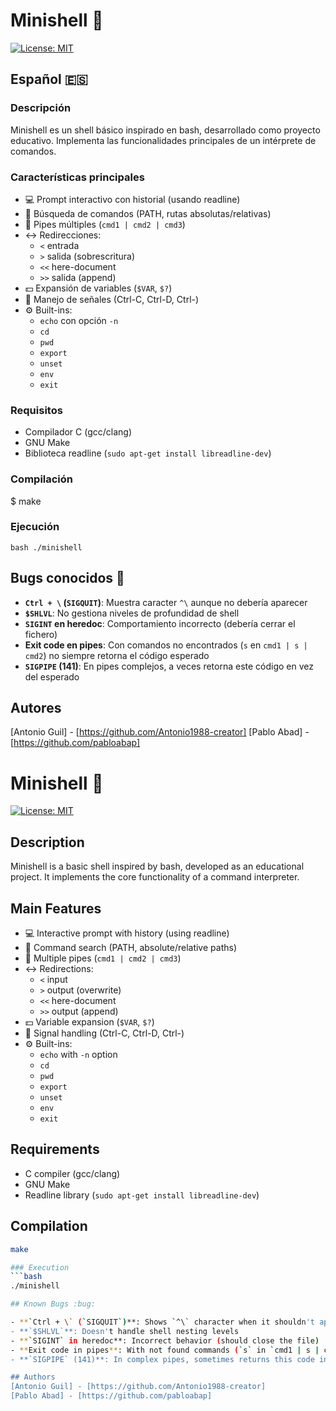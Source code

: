 # Minishell :shell:

[![License: MIT](https://img.shields.io/badge/License-MIT-yellow.svg)](https://opensource.org/licenses/MIT)

## Español :es:

### Descripción
Minishell es un shell básico inspirado en bash, desarrollado como proyecto educativo. Implementa las funcionalidades principales de un intérprete de comandos.

### Características principales
- :computer: Prompt interactivo con historial (usando readline)
- :mag_right: Búsqueda de comandos (PATH, rutas absolutas/relativas)
- :arrows_counterclockwise: Pipes múltiples (`cmd1 | cmd2 | cmd3`)
- :left_right_arrow: Redirecciones:
  - `<` entrada
  - `>` salida (sobrescritura)
  - `<<` here-document
  - `>>` salida (append)
- :dollar: Expansión de variables (`$VAR`, `$?`)
- :signal_strength: Manejo de señales (Ctrl-C, Ctrl-D, Ctrl-\)
- :gear: Built-ins:
  - `echo` con opción `-n`
  - `cd`
  - `pwd`
  - `export`
  - `unset`
  - `env`
  - `exit`

### Requisitos
- Compilador C (gcc/clang)
- GNU Make
- Biblioteca readline (`sudo apt-get install libreadline-dev`)

### Compilación

$ make

### Ejecución
``bash
./minishell
``

## Bugs conocidos :bug:

- **`Ctrl + \` (`SIGQUIT`)**: Muestra caracter `^\` aunque no debería aparecer
- **`$SHLVL`**: No gestiona niveles de profundidad de shell
- **`SIGINT` en heredoc**: Comportamiento incorrecto (debería cerrar el fichero)
- **Exit code en pipes**: Con comandos no encontrados (`s` en `cmd1 | s | cmd2`) no siempre retorna el código esperado
- **`SIGPIPE` (141)**: En pipes complejos, a veces retorna este código en vez del esperado

## Autores
[Antonio Guil] - [https://github.com/Antonio1988-creator]
[Pablo Abad] - [https://github.com/pabloabap]


# Minishell :shell:

[![License: MIT](https://img.shields.io/badge/License-MIT-yellow.svg)](https://opensource.org/licenses/MIT)

## Description
Minishell is a basic shell inspired by bash, developed as an educational project. It implements the core functionality of a command interpreter.

## Main Features
- :computer: Interactive prompt with history (using readline)
- :mag_right: Command search (PATH, absolute/relative paths)
- :arrows_counterclockwise: Multiple pipes (`cmd1 | cmd2 | cmd3`)
- :left_right_arrow: Redirections:
  - `<` input
  - `>` output (overwrite)
  - `<<` here-document
  - `>>` output (append)
- :dollar: Variable expansion (`$VAR`, `$?`)
- :signal_strength: Signal handling (Ctrl-C, Ctrl-D, Ctrl-\)
- :gear: Built-ins:
  - `echo` with `-n` option
  - `cd`
  - `pwd`
  - `export`
  - `unset`
  - `env`
  - `exit`

## Requirements
- C compiler (gcc/clang)
- GNU Make
- Readline library (`sudo apt-get install libreadline-dev`)

## Compilation
```bash
make

### Execution
```bash
./minishell

## Known Bugs :bug:

- **`Ctrl + \` (`SIGQUIT`)**: Shows `^\` character when it shouldn't appear
- **`$SHLVL`**: Doesn't handle shell nesting levels  
- **`SIGINT` in heredoc**: Incorrect behavior (should close the file)
- **Exit code in pipes**: With not found commands (`s` in `cmd1 | s | cmd2`) doesn't always return expected exit code
- **`SIGPIPE` (141)**: In complex pipes, sometimes returns this code instead of expected one

## Authors
[Antonio Guil] - [https://github.com/Antonio1988-creator]
[Pablo Abad] - [https://github.com/pabloabap]
